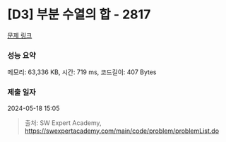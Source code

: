 # [D3] 부분 수열의 합 - 2817 

[문제 링크](https://swexpertacademy.com/main/code/problem/problemDetail.do?contestProbId=AV7IzvG6EksDFAXB) 

### 성능 요약

메모리: 63,336 KB, 시간: 719 ms, 코드길이: 407 Bytes

### 제출 일자

2024-05-18 15:05



> 출처: SW Expert Academy, https://swexpertacademy.com/main/code/problem/problemList.do